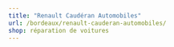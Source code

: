```yaml
---
title: "Renault Caudéran Automobiles"
url: /bordeaux/renault-cauderan-automobiles/
shop: réparation de voitures
---
```

